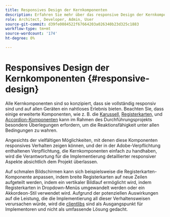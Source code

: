 ```yaml
---
title: Responsives Design der Kernkomponenten
description: Erfahren Sie mehr über das responsive Design der Kernkomponenten und darüber, wie es sich auf Ihr Projekt auswirken kann.
role: Architect, Developer, Admin, User
source-git-commit: d39fe0084522f67664203a026340b23d325c1883
workflow-type: tm+mt
source-wordcount: '174'
ht-degree: 0%

---
```



# Responsives Design der Kernkomponenten {#responsive-design}

Alle Kernkomponenten sind so konzipiert, dass sie vollständig responsiv sind und auf allen Geräten ein nahtloses Erlebnis bieten. Beachten Sie, dass einige erweiterte Komponenten, wie z. B. die [Karussell,](/help/components/carousel.md) [Registerkarten,](/help/components/tabs.md) und [Accordion-Komponenten](/help/components/accordion.md) kann im Rahmen des Durchführungsprojekts besondere Überlegungen erfordern, um die Reaktionsfähigkeit unter allen Bedingungen zu wahren.

Angesichts der vielfältigen Möglichkeiten, mit denen diese Komponenten responsives Verhalten zeigen können, und der in der Adobe-Verpflichtung enthaltenen Verpflichtung, die Kernkomponenten einfach zu handhaben, wird die Verantwortung für die Implementierung detaillierter responsiver Aspekte absichtlich dem Projekt überlassen.

Auf schmalen Bildschirmen kann sich beispielsweise die Registerkarten-Komponente anpassen, indem breite Registerkarten auf neue Zeilen aufgeteilt werden, indem ein vertikaler Bildlauf ermöglicht wird, indem Registerkarten in Dropdown-Menüs umgewandelt werden oder ein Akkordeon-Stil verwendet wird. Aufgrund der potenziellen Auswirkungen auf die Leistung, die die Implementierung all dieser Verhaltensweisen verursachen würde, wird die [clientlibs](/help/developing/including-clientlibs.md#provided) sind als Ausgangspunkt für Implementoren und nicht als umfassende Lösung gedacht.
